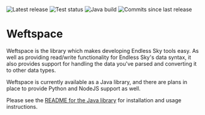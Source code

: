 ![Latest release](https://img.shields.io/github/v/release/mOctave/weftspace)
![Test status](https://img.shields.io/github/actions/workflow/status/mOctave/weftspace/ci.yml?label=test-java)
![Java build](https://img.shields.io/github/actions/workflow/status/mOctave/weftspace/cd-java.yml)
![Commits since last release](https://img.shields.io/github/commits-since/mOctave/weftspace/latest)

# Weftspace

Weftspace is the library which makes developing Endless Sky tools easy. As well as providing read/write functionality for Endless Sky's data syntax, it also provides support for handling the data you've parsed and converting it to other data types.

Weftspace is currently available as a Java library, and there are plans in place to provide Python and NodeJS support as well.

Please see the [README for the Java library](java/README.md) for installation and usage instructions.
